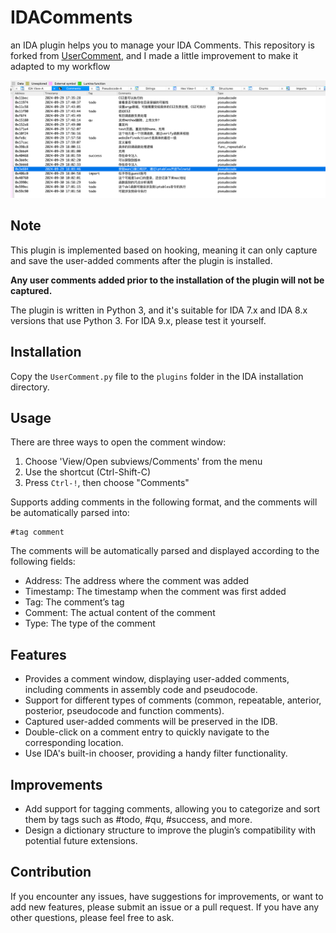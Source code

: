 # IDAComments
an IDA plugin helps you to manage your IDA Comments. This repository is forked from [UserComment](https://github.com/JayRE114514/UserComment), and I made a little improvement to make it adapted to my workflow

![Plugin Preview](images/image.png)

## Note

This plugin is implemented based on hooking, meaning it can only capture and save the user-added comments after the plugin is installed.

<b>Any user comments added prior to the installation of the plugin will not be captured.</b>

The plugin is written in Python 3, and it's suitable for IDA 7.x and IDA 8.x versions that use Python 3. For IDA 9.x, please test it yourself.

## Installation

Copy the `UserComment.py` file to the `plugins` folder in the IDA installation directory.

## Usage

There are three ways to open the comment window:
1. Choose 'View/Open subviews/Comments' from the menu
2. Use the shortcut (Ctrl-Shift-C)
3. Press `Ctrl-!`, then choose "Comments"

Supports adding comments in the following format, and the comments will be automatically parsed into:
```
#tag comment
```
The comments will be automatically parsed and displayed according to the following fields:
- Address: The address where the comment was added
- Timestamp: The timestamp when the comment was first added
- Tag: The comment’s tag
- Comment: The actual content of the comment
- Type: The type of the comment

## Features

- Provides a comment window, displaying user-added comments, including comments in assembly code and pseudocode.
- Support for different types of comments (common, repeatable, anterior, posterior, pseudocode and function comments).
- Captured user-added comments will be preserved in the IDB.
- Double-click on a comment entry to quickly navigate to the corresponding location.
- Use IDA's built-in chooser, providing a handy filter functionality.

## Improvements
- Add support for tagging comments, allowing you to categorize and sort them by tags such as #todo, #qu, #success, and more.
- Design a dictionary structure to improve the plugin’s compatibility with potential future extensions.

## Contribution

If you encounter any issues, have suggestions for improvements, or want to add new features, please submit an issue or a pull request.
If you have any other questions, please feel free to ask.